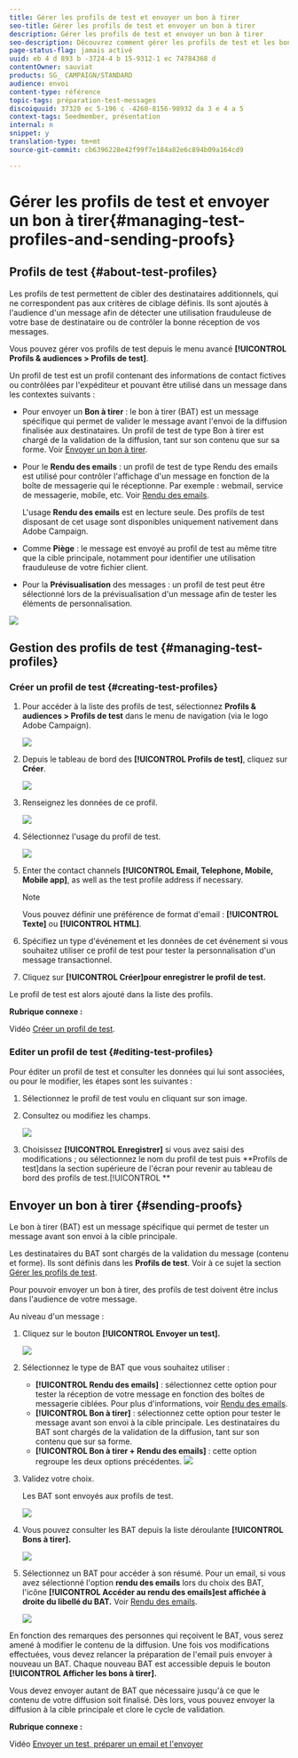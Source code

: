 ```yaml
---
title: Gérer les profils de test et envoyer un bon à tirer
seo-title: Gérer les profils de test et envoyer un bon à tirer
description: Gérer les profils de test et envoyer un bon à tirer
seo-description: Découvrez comment gérer les profils de test et les bons à tirer.
page-status-flag: jamais activé
uuid: eb 4 d 893 b -3724-4 b 15-9312-1 ec 74784368 d
contentOwner: sauviat
products: SG_ CAMPAIGN/STANDARD
audience: envoi
content-type: référence
topic-tags: préparation-test-messages
discoiquuid: 37320 ec 5-196 c -4260-8156-98932 da 3 e 4 a 5
context-tags: Seedmember, présentation
internal: n
snippet: y
translation-type: tm+mt
source-git-commit: cb6396228e42f99f7e184a82e6c894b09a164cd9

---
```



# Gérer les profils de test et envoyer un bon à tirer{#managing-test-profiles-and-sending-proofs}

## Profils de test {#about-test-profiles}

Les profils de test permettent de cibler des destinataires additionnels, qui ne correspondent pas aux critères de ciblage définis. Ils sont ajoutés à l'audience d'un message afin de détecter une utilisation frauduleuse de votre base de destinataire ou de contrôler la bonne réception de vos messages.

Vous pouvez gérer vos profils de test depuis le menu avancé **[!UICONTROL Profils &amp; audiences &gt; Profils de test]**.

Un profil de test est un profil contenant des informations de contact fictives ou contrôlées par l'expéditeur et pouvant être utilisé dans un message dans les contextes suivants :

* Pour envoyer un **Bon à tirer** : le bon à tirer (BAT) est un message spécifique qui permet de valider le message avant l'envoi de la diffusion finalisée aux destinataires. Un profil de test de type Bon à tirer est chargé de la validation de la diffusion, tant sur son contenu que sur sa forme. Voir [Envoyer un bon à tirer](../../sending/using/managing-test-profiles-and-sending-proofs.md#sending-proofs).
* Pour le **Rendu des emails** : un profil de test de type Rendu des emails est utilisé pour contrôler l'affichage d'un message en fonction de la boîte de messagerie qui le réceptionne. Par exemple : webmail, service de messagerie, mobile, etc. Voir [Rendu des emails](../../sending/using/email-rendering.md).

   L'usage **Rendu des emails** est en lecture seule. Des profils de test disposant de cet usage sont disponibles uniquement nativement dans Adobe Campaign.

* Comme **Piège** : le message est envoyé au profil de test au même titre que la cible principale, notamment pour identifier une utilisation frauduleuse de votre fichier client.
* Pour la **Prévisualisation** des messages : un profil de test peut être sélectionné lors de la prévisualisation d'un message afin de tester les éléments de personnalisation.

![](assets/test_profile.png)

## Gestion des profils de test {#managing-test-profiles}

### Créer un profil de test {#creating-test-profiles}

1. Pour accéder à la liste des profils de test, sélectionnez **Profils &amp; audiences &gt; Profils de test** dans le menu de navigation (via le logo Adobe Campaign).

   ![](assets/test_profile_creation_1.png)

1. Depuis le tableau de bord des **[!UICONTROL Profils de test]**, cliquez sur **Créer**.

   ![](assets/test_profile_creation_2.png)

1. Renseignez les données de ce profil.

   ![](assets/test_profile_creation_3.png)

1. Sélectionnez l'usage du profil de test.

   ![](assets/test_profile_creation_4.png)

1. Enter the contact channels **[!UICONTROL Email, Telephone, Mobile, Mobile app]**, as well as the test profile address if necessary.

   >[!NOTE]
   >
   >Vous pouvez définir une préférence de format d'email : **[!UICONTROL Texte]** ou **[!UICONTROL HTML]**.

1. Spécifiez un type d'événement et les données de cet événement si vous souhaitez utiliser ce profil de test pour tester la personnalisation d'un message transactionnel.
1. Cliquez sur **[!UICONTROL Créer]pour enregistrer le profil de test.**

Le profil de test est alors ajouté dans la liste des profils.

**Rubrique connexe :**

Vidéo [Créer un profil de test](https://helpx.adobe.com/campaign/kt/acs/using/acs-test-profiles-feature-video-use.html).

### Editer un profil de test {#editing-test-profiles}

Pour éditer un profil de test et consulter les données qui lui sont associées, ou pour le modifier, les étapes sont les suivantes :

1. Sélectionnez le profil de test voulu en cliquant sur son image.
1. Consultez ou modifiez les champs.

   ![](assets/test_profile_edit.png)

1. Choisissez **[!UICONTROL Enregistrer]** si vous avez saisi des modifications ; ou sélectionnez le nom du profil de test puis **Profils de test]dans la section supérieure de l'écran pour revenir au tableau de bord des profils de test.[!UICONTROL **

## Envoyer un bon à tirer {#sending-proofs}

Le bon à tirer (BAT) est un message spécifique qui permet de tester un message avant son envoi à la cible principale.

Les destinataires du BAT sont chargés de la validation du message (contenu et forme). Ils sont définis dans les **Profils de test**. Voir à ce sujet la section [Gérer les profils de test](../../sending/using/managing-test-profiles-and-sending-proofs.md#managing-test-profiles).

Pour pouvoir envoyer un bon à tirer, des profils de test doivent être inclus dans l'audience de votre message.

Au niveau d'un message :

1. Cliquez sur le bouton **[!UICONTROL Envoyer un test].**

   ![](assets/bat_select.png)

1. Sélectionnez le type de BAT que vous souhaitez utiliser :

   * **[!UICONTROL Rendu des emails]** : sélectionnez cette option pour tester la réception de votre message en fonction des boîtes de messagerie ciblées. Pour plus d'informations, voir [Rendu des emails](../../sending/using/email-rendering.md).
   * **[!UICONTROL Bon à tirer]** : sélectionnez cette option pour tester le message avant son envoi à la cible principale. Les destinataires du BAT sont chargés de la validation de la diffusion, tant sur son contenu que sur sa forme.
   * **[!UICONTROL Bon à tirer + Rendu des emails]** : cette option regroupe les deux options précédentes.
   ![](assets/bat_select1.png)

1. Validez votre choix.

   Les BAT sont envoyés aux profils de test.

   ![](assets/bat_select2.png)

1. Vous pouvez consulter les BAT depuis la liste déroulante **[!UICONTROL Bons à tirer].**

   ![](assets/bat_view.png)

1. Sélectionnez un BAT pour accéder à son résumé. Pour un email, si vous avez sélectionné l'option **rendu des emails** lors du choix des BAT, l'icône **[!UICONTROL Accéder au rendu des emails]est affichée à droite du libellé du BAT.** Voir [Rendu des emails](../../sending/using/email-rendering.md).

   ![](assets/bat_view2.png)

En fonction des remarques des personnes qui reçoivent le BAT, vous serez amené à modifier le contenu de la diffusion. Une fois vos modifications effectuées, vous devez relancer la préparation de l'email puis envoyer à nouveau un BAT. Chaque nouveau BAT est accessible depuis le bouton **[!UICONTROL Afficher les bons à tirer].**

Vous devez envoyer autant de BAT que nécessaire jusqu'à ce que le contenu de votre diffusion soit finalisé. Dès lors, vous pouvez envoyer la diffusion à la cible principale et clore le cycle de validation.

**Rubrique connexe :**

Vidéo [Envoyer un test, préparer un email et l'envoyer](https://helpx.adobe.com/campaign/kt/acs/using/acs-sending-test-preparing-sending-email-feature-video-use.html)
